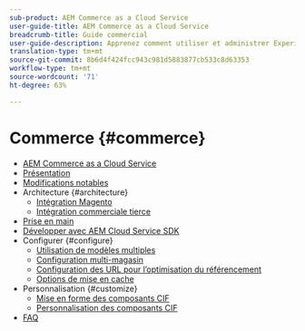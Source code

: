 ```yaml
---
sub-product: AEM Commerce as a Cloud Service
user-guide-title: AEM Commerce as a Cloud Service
breadcrumb-title: Guide commercial
user-guide-description: Apprenez comment utiliser et administrer Experience Manager Commerce as a Cloud Service.
translation-type: tm+mt
source-git-commit: 8b6d4f424fcc943c981d5883877cb533c8d63353
workflow-type: tm+mt
source-wordcount: '71'
ht-degree: 63%

---
```



# Commerce {#commerce}

+ [AEM Commerce as a Cloud Service](/help/commerce-cloud/home.md)
+ [Présentation](overview.md)
+ [Modifications notables](changes.md)
+ Architecture {#architecture}
   + [Intégration Magento](architecture/magento.md)
   + [Intégration commerciale tierce](architecture/third-party.md)
+ [Prise en main](getting-started.md)
+ [Développer avec AEM Cloud Service SDK](develop.md)
+ Configurer {#configure}
   + [Utilisation de modèles multiples](configuring/multi-template-usage.md)
   + [Configuration multi-magasin](configuring/multi-store-setup.md)
   + [Configuration des URL pour l’optimisation du référencement](configuring/advanced-url-configuration.md)
   + [Options de mise en cache](configuring/caching.md)
+ Personnalisation {#customize}
   + [Mise en forme des composants CIF](customizing/style-cif-component.md)
   + [Personnalisation des composants CIF](customizing/customize-cif-components.md)
+ [FAQ](faq.md)
